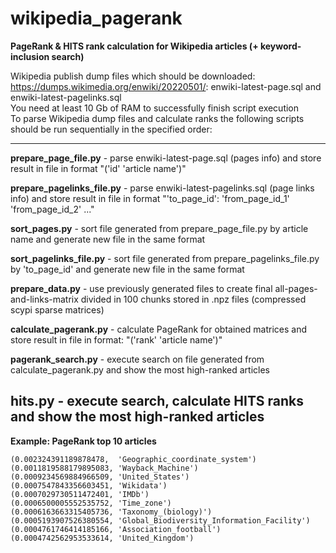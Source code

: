 # wikipedia_pagerank

**PageRank & HITS rank calculation for Wikipedia articles (+ keyword-inclusion search)**

Wikipedia publish dump files which should be downloaded: https://dumps.wikimedia.org/enwiki/20220501/: enwiki-latest-page.sql and enwiki-latest-pagelinks.sql \
You need at least 10 Gb of RAM to successfully finish script execution \
To parse Wikipedia dump files and calculate ranks the following scripts should be run sequentially in the specified order:

---
**prepare_page_file.py**      - parse enwiki-latest-page.sql (pages info) and store result in file in format "('id' 'article name')"

**prepare_pagelinks_file.py** - parse enwiki-latest-pagelinks.sql (page links info) and store result in file in format "'to_page_id': 'from_page_id_1' 'from_page_id_2' ..."


**sort_pages.py**             - sort file generated from prepare_page_file.py by article name and generate new file in the same format

**sort_pagelinks_file.py**    - sort file generated from prepare_pagelinks_file.py by 'to_page_id' and generate new file in the same format


**prepare_data.py**           - use previously generated files to create final all-pages-and-links-matrix divided in 100 chunks stored in .npz files (compressed scypi sparse matrices)


**calculate_pagerank.py**     - calculate PageRank for obtained matrices and store result in file in format: "('rank' 'article name')"

**pagerank_search.py**        - execute search on file generated from calculate_pagerank.py and show the most high-ranked articles

**hits.py**                   - execute search, calculate HITS ranks and show the most high-ranked articles
---

**Example: PageRank top 10 articles**
```
(0.002324391189878478,  'Geographic_coordinate_system')
(0.0011819588179895083, 'Wayback_Machine')
(0.0009234569884966509, 'United_States')
(0.0007547843356603451, 'Wikidata')
(0.0007029730511472401, 'IMDb')
(0.0006500005552535752, 'Time_zone')
(0.0006163663315405736, 'Taxonomy_(biology)')
(0.0005193907526380554, 'Global_Biodiversity_Information_Facility')
(0.0004761746414185166, 'Association_football')
(0.0004742562953533614, 'United_Kingdom')
```
